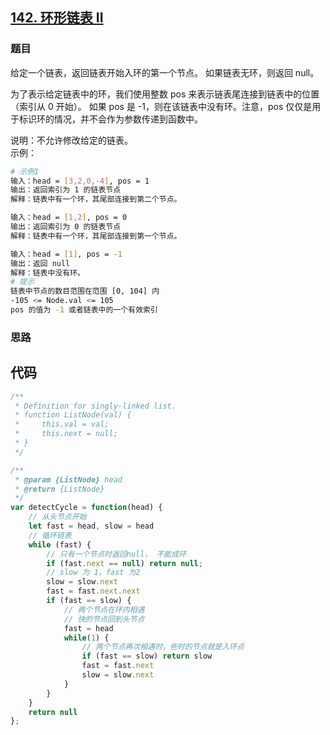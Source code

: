 ## [142. 环形链表 II](https://leetcode-cn.com/problems/linked-list-cycle-ii/)
### 题目
给定一个链表，返回链表开始入环的第一个节点。 如果链表无环，则返回 null。

为了表示给定链表中的环，我们使用整数 pos 来表示链表尾连接到链表中的位置（索引从 0 开始）。 如果 pos 是 -1，则在该链表中没有环。注意，pos 仅仅是用于标识环的情况，并不会作为参数传递到函数中。

说明：不允许修改给定的链表。\
示例：
```sh
# 示例1
输入：head = [3,2,0,-4], pos = 1
输出：返回索引为 1 的链表节点
解释：链表中有一个环，其尾部连接到第二个节点。

输入：head = [1,2], pos = 0
输出：返回索引为 0 的链表节点
解释：链表中有一个环，其尾部连接到第一个节点。

输入：head = [1], pos = -1
输出：返回 null
解释：链表中没有环。
# 提示
链表中节点的数目范围在范围 [0, 104] 内
-105 <= Node.val <= 105
pos 的值为 -1 或者链表中的一个有效索引
```
### 思路
## 代码
```javascript
/**
 * Definition for singly-linked list.
 * function ListNode(val) {
 *     this.val = val;
 *     this.next = null;
 * }
 */

/**
 * @param {ListNode} head
 * @return {ListNode}
 */
var detectCycle = function(head) {
    // 从头节点开始
    let fast = head, slow = head
    // 循环链表
    while (fast) {
        // 只有一个节点时返回null， 不能成环
        if (fast.next == null) return null;
        // slow 为 1，fast 为2
        slow = slow.next
        fast = fast.next.next
        if (fast == slow) {
            // 两个节点在环内相遇
            // 快的节点回到头节点
            fast = head
            while(1) {
                // 两个节点再次相遇时，些时的节点就是入环点
                if (fast == slow) return slow
                fast = fast.next
                slow = slow.next
            }
        }
    }
    return null
};
```


